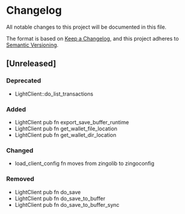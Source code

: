 # Changelog

All notable changes to this project will be documented in this file.

The format is based on [Keep a Changelog](https://keepachangelog.com/en/1.0.0/),
and this project adheres to [Semantic Versioning](https://semver.org/spec/v2.0.0.html).

## [Unreleased]

### Deprecated
- LightClient::do_list_transactions

### Added

- LightClient pub fn export_save_buffer_runtime
- LightClient pub fn get_wallet_file_location
- LightClient pub fn get_wallet_dir_location

### Changed
- load_client_config fn moves from zingolib to zingoconfig

### Removed

- LightClient pub fn do_save
- LightClient pub fn do_save_to_buffer
- LightClient pub fn do_save_to_buffer_sync
